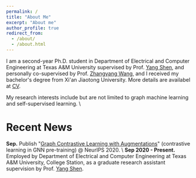 ```yaml
---
permalink: /
title: "About Me"
excerpt: "About me"
author_profile: true
redirect_from: 
  - /about/
  - /about.html
---
```


I am a second-year Ph.D. student in Department of Electrical and Computer Engineering at Texas A&M University supervised by Prof. [Yang Shen](https://shen-lab.github.io/), and personally co-supervised by Prof. [Zhangyang Wang](https://www.atlaswang.com/), and I received my bachelor's degree from Xi'an Jiaotong University. More details are availabel at [CV](https://yyou1996.github.io/files/yuning_cv.pdf).

My research interests include but are not limited to graph machine learning and self-supervised learning. \\
<br />

Recent News
=====
**Sep.** Publish "[Graph Contrastive Learning with Augmentations](https://arxiv.org/abs/2010.13902)" (contrastive learning in GNN pre-training) @ NeurIPS 2020. \\
**Sep 2020 - Present.** Employed by Department of Electrical and Computer Engineering at Texas A&M University, College Station, as a graduate research assistant supervision by Prof. [Yang Shen](https://shen-lab.github.io/).
